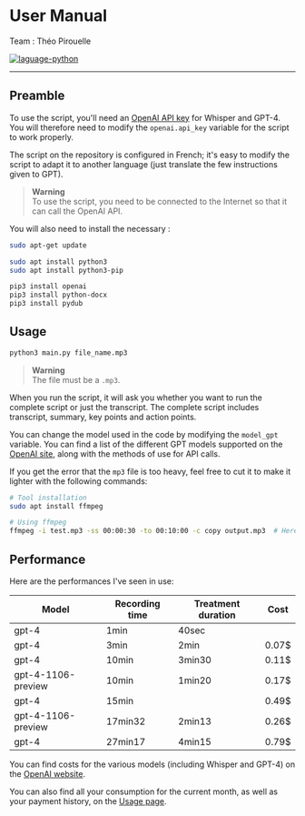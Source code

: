 # User Manual

Team : Théo Pirouelle

<a href="https://www.python.org/">
  <img src="https://img.shields.io/badge/language-python-blue?style=flat-square" alt="laguage-python" />
</a>

---

## Preamble

To use the script, you'll need an [OpenAI API key](https://platform.openai.com/account/api-keys) for Whisper and GPT-4.
You will therefore need to modify the `openai.api_key` variable for the script to work properly.

The script on the repository is configured in French; it's easy to modify the script to adapt it to another language (just translate the few instructions given to GPT).

> **Warning**<br>
> To use the script, you need to be connected to the Internet so that it can call the OpenAI API.

You will also need to install the necessary :
```bash
sudo apt-get update

sudo apt install python3
sudo apt install python3-pip

pip3 install openai
pip3 install python-docx
pip3 install pydub
```

## Usage

```bash
python3 main.py file_name.mp3
```

> **Warning**<br>
> The file must be a `.mp3`.

When you run the script, it will ask you whether you want to run the complete script or just the transcript.
The complete script includes transcript, summary, key points and action points.

You can change the model used in the code by modifying the `model_gpt` variable. You can find a list of the different GPT models supported on the [OpenAI site](https://platform.openai.com/docs/guides/function-calling), along with the methods of use for API calls.


If you get the error that the `mp3` file is too heavy, feel free to cut it to make it lighter with the following commands:

```bash
# Tool installation
sudo apt install ffmpeg

# Using ffmpeg
ffmpeg -i test.mp3 -ss 00:00:30 -to 00:10:00 -c copy output.mp3  # Here from 30 seconds to 10 minutes
```

## Performance

Here are the performances I've seen in use:

| Model | Recording time | Treatment duration | Cost |
| --- | --- | --- | --- |
| gpt-4 | 1min | 40sec |  |
| gpt-4 | 3min | 2min | 0.07$ |
| gpt-4 | 10min | 3min30 | 0.11$ |
| gpt-4-1106-preview | 10min | 1min20 | 0.17$ |
| gpt-4 | 15min |  | 0.49$ |
| gpt-4-1106-preview | 17min32 | 2min13 | 0.26$ |
| gpt-4 | 27min17 | 4min15 | 0.79$ |

You can find costs for the various models (including Whisper and GPT-4) on the [OpenAI website](https://openai.com/pricing).

You can also find all your consumption for the current month, as well as your payment history, on the [Usage page](https://platform.openai.com/usage).
